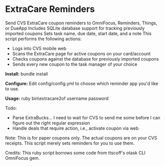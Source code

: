 ExtraCare Reminders
============

Send CVS ExtraCare coupon reminders to OmniFocus, Reminders, Things, or DueApp
Includes SQLite database support for tracking previously imported coupons
Sets task name, due date, start date, and a note
This script performs the following actions:
* Logs into CVS mobile web
* Scans the ExtraCare page for active coupons on your card/account
* Checks coupons against the database for previously imported coupons
* Sends every new coupon to the task manager of your choice


__Install:__
    bundle install

__Configure:__
Edit config/config.yml to choose which reminder app you'd like to use.


__Usage:__
   ruby bin\extracare2of username password

Todo:
* Parse ExtraBucks... I need to wait for CVS to send me some before I can figure out the right regular expression
* Handle deals that require action, i.e., activate coupon via web



Note: This is for paper coupons only. The actual coupons are on your CVS receipts. This script merely sets reminders for you to use them.

Credits:
This ruby script borrows some code from ttscoff's otask CLI OmniFocus gem.